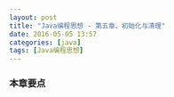 ```yaml
---
layout: post
title: "Java编程思想 - 第五章、初始化与清理"
date: 2016-05-05 13:57
categories: [java]
tags: [Java编程思想]
---
```


### 本章要点